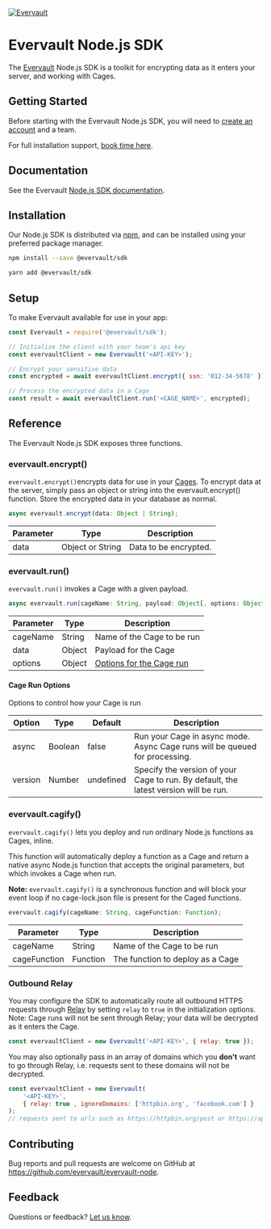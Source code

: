 [![Evervault](https://evervault.com/evervault.svg)](https://welcome.evervault.com/)

# Evervault Node.js SDK

The [Evervault](https://evervault.com) Node.js SDK is a toolkit for encrypting data as it enters your server, and working with Cages.

## Getting Started

Before starting with the Evervault Node.js SDK, you will need to [create an account](https://app.evervault.com/register) and a team.

For full installation support, [book time here](https://calendly.com/evervault/cages-onboarding).

## Documentation

See the Evervault [Node.js SDK documentation](https://docs.evervault.com/nodejs).

## Installation

Our Node.js SDK is distributed via [npm](https://www.npmjs.com/), and can be installed using your preferred package manager.

```sh
npm install --save @evervault/sdk

yarn add @evervault/sdk
```

## Setup

To make Evervault available for use in your app:

```js
const Evervault = require('@evervault/sdk');

// Initialize the client with your team's api key
const evervaultClient = new Evervault('<API-KEY>');

// Encrypt your sensitive data
const encrypted = await evervaultClient.encrypt({ ssn: '012-34-5678' });

// Process the encrypted data in a Cage
const result = await evervaultClient.run('<CAGE_NAME>', encrypted);
```

## Reference

The Evervault Node.js SDK exposes three functions.


### evervault.encrypt()

`evervault.encrypt()`encrypts data for use in your [Cages](https://docs.evervault.com/tutorial). To encrypt data at the server, simply pass an object or string into the evervault.encrypt() function. Store the encrypted data in your database as normal.

```javascript
async evervault.encrypt(data: Object | String);
```

| Parameter | Type | Description |
| --------- | ---- | ----------- |
| data | Object or String | Data to be encrypted. |

### evervault.run()

`evervault.run()` invokes a Cage with a given payload.

```javascript
async evervault.run(cageName: String, payload: Object[, options: Object]);
```

| Parameter | Type | Description |
| --------- | ---- | ----------- |
| cageName | String | Name of the Cage to be run |
| data | Object | Payload for the Cage |
| options | Object | [Options for the Cage run](#Cage-Run-Options) |

#### Cage Run Options

Options to control how your Cage is run

| Option | Type | Default | Description |
| ------ | ---- | ------- | ----------- |
| async | Boolean | false | Run your Cage in async mode. Async Cage runs will be queued for processing. |
| version | Number | undefined | Specify the version of your Cage to run. By default, the latest version will be run. |

### evervault.cagify()

`evervault.cagify()` lets you deploy and run ordinary Node.js functions as Cages, inline.

This function will automatically deploy a function as a Cage and return a native async Node.js function that accepts the original parameters, but which invokes a Cage when run.

**Note:** `evervault.cagify()` is a synchronous function and will block your event loop if no cage-lock.json file is present for the Caged functions.

```javascript
evervault.cagify(cageName: String, cageFunction: Function);
```
| Parameter | Type | Description |
| --------- | ---- | ----------- |
| cageName | String | Name of the Cage to be run |
| cageFunction | Function | The function to deploy as a Cage |

### Outbound Relay

You may configure the SDK to automatically route all outbound HTTPS requests through [Relay](https://docs.evervault.com/product/relay) by setting `relay` to `true` in the initialization options. Note: Cage runs will not be sent through Relay; your data will be decrypted as it enters the Cage.

```javascript
const evervaultClient = new Evervault('<API-KEY>', { relay: true });
```

You may also optionally pass in an array of domains which you **don't** want to go through Relay, i.e. requests sent to these domains will not be decrypted.

```javascript
const evervaultClient = new Evervault(
    '<API-KEY>',
    { relay: true , ignoreDomains: ['httpbin.org', 'facebook.com'] }
);
// requests sent to urls such as https://httpbin.org/post or https://api.facebook.com will not be sent through Relay
```

## Contributing

Bug reports and pull requests are welcome on GitHub at https://github.com/evervault/evervault-node.

## Feedback

Questions or feedback? [Let us know](mailto:support@evervault.com).
